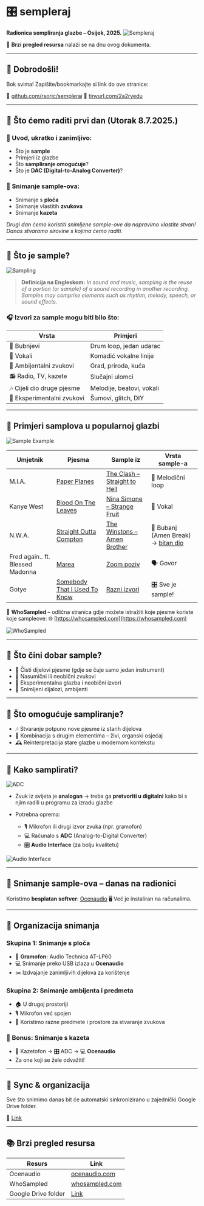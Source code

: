 # 🎛️ sempleraj

**Radionica sempliranja glazbe – Osijek, 2025.**
![Sempleraj](./sempleraj.jpg)

📌 **Brzi pregled resursa** nalazi se na dnu ovog dokumenta.

---

## 👋 Dobrodošli!

Bok svima! Zapišite/bookmarkajte si link do ove stranice:

🔗 [github.com/rsoric/sempleraj](https://github.com/rsoric/sempleraj)
🔗 [tinyurl.com/2a2ryedu](https://tinyurl.com/2a2ryedu)

---

## 📅 Što ćemo raditi prvi dan (Utorak 8.7.2025.)

### 🔹 Uvod, ukratko i zanimljivo:

* Što je **sample**
* Primjeri iz glazbe
* Što **sampliranje omogućuje**?
* Što je **DAC (Digital-to-Analog Converter)**?

### 🔹 Snimanje sample-ova:

* Snimanje s **ploča**
* Snimanje vlastitih **zvukova**
* Snimanje **kazeta**

*Drugi dan ćemo koristiti snimljene sample-ove da napravimo vlastite stvari! Danas stvaramo sirovine s kojima ćemo raditi.*

---

## 📖 Što je sample?

![Sampling](./sampling.jpg)

> **Definicija na Engleskom:**
> *In sound and music, sampling is the reuse of a portion (or sample) of a sound recording in another recording. Samples may comprise elements such as rhythm, melody, speech, or sound effects.*

### 🎧 Izvori za sample mogu biti bilo što:

| Vrsta                     | Primjeri                  |
| ------------------------- | ------------------------- |
| 🥁 Bubnjevi                | Drum loop, jedan udarac   |
| 🎤 Vokali                  | Komadić vokalne linije    |
| 🌆 Ambijentalni zvukovi    | Grad, priroda, kuća       |
| 📻 Radio, TV, kazete       | Slučajni ulomci           |
| 🎶 Cijeli dio druge pjesme | Melodije, beatovi, vokali |
| 🔬 Eksperimentalni zvukovi | Šumovi, glitch, DIY       |

---

## 🎼 Primjeri samplova u popularnoj glazbi

![Sample Example](./sample_example.png)

| Umjetnik                         | Pjesma                                                                      | Sample iz                                                                      | Vrsta sample-a                                                                       |
| -------------------------------- | --------------------------------------------------------------------------- | ------------------------------------------------------------------------------ | ------------------------------------------------------------------------------------ |
| M.I.A.                           | [Paper Planes](https://www.youtube.com/watch?v=ewRjZoRtu0Y)                 | [The Clash – Straight to Hell](https://www.youtube.com/watch?v=t7SvtikTkrM)    | 🎸 Melodični loop                                                                     |
| Kanye West                       | [Blood On The Leaves](https://www.youtube.com/watch?v=KEA0btSNkpw)          | [Nina Simone – Strange Fruit](https://www.youtube.com/watch?v=BnuEMdUUrZQ)     | 🎤 Vokal                                                                              |
| N.W.A.                           | [Straight Outta Compton](https://www.youtube.com/watch?v=TMZi25Pq3T8)       | [The Winstons – Amen Brother](https://www.youtube.com/watch?v=GxZuq57_bYM)     | 🥁 Bubanj (Amen Break) → [bitan dio](https://www.youtube.com/watch?v=rvCZ-HmXtCc) |
| Fred again.. ft. Blessed Madonna | [Marea](https://www.youtube.com/watch?v=l4UkYBr1NnA)                        | [Zoom poziv](https://www.youtube.com/watch?v=t4EE5dGrVJU)                      | 🗣️ Govor                                                                              |
| Gotye                            | [Somebody That I Used To Know](https://www.youtube.com/watch?v=8UVNT4wvIGY) | [Razni izvori](https://www.whosampled.com/Gotye/Somebody-That-I-Used-to-Know/) | 🎛️ Sve je sample!                                                                     |

🧠 **WhoSampled** – odlična stranica gdje možete istražiti koje pjesme koriste koje sampleove:
🌐 [https://whosampled.com](https://whosampled.com)

![WhoSampled](./whosampled.png)

---

## 🧩 Što čini dobar sample?

* 🎯 Čisti dijelovi pjesme (gdje se čuje samo jedan instrument)
* 🎲 Nasumični ili neobični zvukovi
* 🧪 Eksperimentalna glazba i neobični izvori
* 💬 Snimljeni dijalozi, ambijenti

---

## 🎨 Što omogućuje sampliranje?

* 🎶 Stvaranje potpuno nove pjesme iz starih dijelova
* 🔀 Kombinacija s drugim elementima – živi, organski osjećaj
* 🕰️ Reinterpretacija stare glazbe u modernom kontekstu

---

## 🔧 Kako samplirati?

![ADC](./adc.png)

* Zvuk iz svijeta je **analogan** → treba ga **pretvoriti u digitalni** kako bi s njim radili u programu za izradu glazbe
* Potrebna oprema:

  * 🎙️ Mikrofon ili drugi izvor zvuka (npr. gramofon)
  * 💻 Računalo s **ADC** (Analog-to-Digital Converter)
  * 🎛️ **Audio Interface** (za bolju kvalitetu)

![Audio Interface](./audio_interfaces.jpg)

---

## 🎤 Snimanje sample-ova – danas na radionici

Koristimo **besplatan softver**: [Ocenaudio](https://www.ocenaudio.com/)
🖥️ Već je instaliran na računalima.

---

## 👥 Organizacija snimanja

### Skupina 1: Snimanje s ploča

* 🎵 **Gramofon:** Audio Technica AT-LP60
* 💻 Snimanje preko USB izlaza u **Ocenaudio**
* ✂️ Izdvajanje zanimljivih dijelova za korištenje

### Skupina 2: Snimanje ambijenta i predmeta

* 🏠 U drugoj prostoriji
* 🎙️ Mikrofon već spojen
* 🎲 Koristimo razne predmete i prostore za stvaranje zvukova

### 🎁 Bonus: Snimanje s kazeta

* 📼 Kazetofon → 🎛️ ADC → 💻 **Ocenaudio**
* Za one koji se žele odvažiti!

---

## 🔄 Sync & organizacija

Sve što snimimo danas bit će automatski sinkronizirano u zajednički Google Drive folder.

📁 [Link](https://drive.google.com/drive/folders/1eFBlL7ELi-er3B4FCKvyltNHiDU1W1YU?usp=sharing)

---

## 📚 Brzi pregled resursa

| Resurs              | Link                                                                                         |
| ------------------- | -------------------------------------------------------------------------------------------- |
| Ocenaudio           | [ocenaudio.com](https://www.ocenaudio.com/)                                                  |
| WhoSampled          | [whosampled.com](https://whosampled.com)                                                     |
| Google Drive folder | [Link](https://drive.google.com/drive/folders/1eFBlL7ELi-er3B4FCKvyltNHiDU1W1YU?usp=sharing) |

